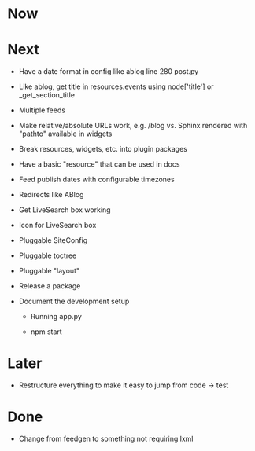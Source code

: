 # Now

# Next

- Have a date format in config like ablog line 280 post.py

- Like ablog, get title in resources.events using node['title'] or 
  _get_section_title
  
- Multiple feeds  

- Make relative/absolute URLs work, e.g. /blog vs. Sphinx rendered with 
  "pathto" available in widgets
  
- Break resources, widgets, etc. into plugin packages

- Have a basic "resource" that can be used in docs

- Feed publish dates with configurable timezones

- Redirects like ABlog

- Get LiveSearch box working

- Icon for LiveSearch box

- Pluggable SiteConfig

- Pluggable toctree

- Pluggable "layout"

- Release a package

- Document the development setup

    - Running app.py
    
    - npm start

# Later

- Restructure everything to make it easy to jump from code -> test

# Done 

- Change from feedgen to something not requiring lxml

